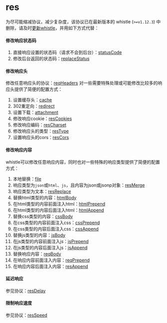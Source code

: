 # res
为尽可能缩减协议，减少复杂度，该协议已在最新版本的 whistle (`>=v1.12.3`) 中删除，请及时[更新whistle](../update.html)，并用如下方式代替：

#### 修改响应状态码
1. 直接响应设置的状态码（请求不会到后台）：[statusCode](./statusCode.html)
2. 修改后台返回的状态码：[replaceStatus](./replaceStatus.html)

#### 修改响应头
修改任意响应头的协议：[reqHeaders](./resHeaders.html)
对一些需要特殊处理或可能修改比较多的响应头提供了简便的配置方式：
1. 设置缓存头：[cache](./cache.html)
2. 302重定向：[redirect](./redirect.html)
3. 设置下载：[attachment](./attachment.html)
4. 修改响应cookie：[resCookies](./resCookies.html)
5. 修改响应编码：[resCharset](./resCharset.html)
6. 修改响应头的类型：[resType](./resType.html)
7. 设置响应头的cors：[resCors](./resCors.html)

#### 修改响应内容
whistle可以修改任意响应内容，同时也对一些特殊的响应类型提供了简便的配置方式：
1. 本地替换：[file](./rule/file.html)
2. 响应类型为`json`或`html`、`js`，且内容为json或jsonp对象：[resMerge](./resMerge.html)
2. 响应类型为文本：[resReplace](./resReplace.html)
3. 替换html类型的内容：[htmlBody](./htmlBody.html)
4. 在html类型的内容前面注入html：[htmlPrepend](./htmlPrepend.html)
5. 在html类型的内容后面注入html：[htmlAppend](./htmlAppend.html)
6. 替换css类型的内容：[cssBody](./cssBody.html)
7. 在css类型的内容前面注入css：[cssPrepend](./cssPrepend.html)
8. 在css类型的内容后面注入css：[cssAppend](./cssAppend.html)
9. 替换js类型的内容：[jsBody](./jsBody.html)
10. 在js类型的内容前面注入js：[jsPrepend](./jsPrepend.html)
11. 在js类型的内容后面注入js：[jsAppend](./jsAppend.html)
12. 替换响应内容：[reqBody](./reqBody.html)
13. 在响应内容前面注入内容：[reqPrepend](./reqPrepend.html)
14. 在响应内容后面注入内容：[resAppend](resAppend.html)


#### 延迟响应
参见协议：[resDelay](./resDelay.html)

#### 限制响应速度
参见协议：[resSpeed](./resSpeed.html)
